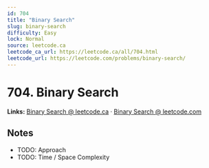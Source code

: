 ```yaml
--- 
id: 704
title: "Binary Search"
slug: binary-search
difficulty: Easy
lock: Normal
source: leetcode.ca
leetcode_ca_url: https://leetcode.ca/all/704.html
leetcode_url: https://leetcode.com/problems/binary-search/
---
```


# 704. Binary Search

**Links:** [Binary Search @ leetcode.ca](https://leetcode.ca/all/704.html) · [Binary Search @ leetcode.com](https://leetcode.com/problems/binary-search/)

## Notes
- TODO: Approach
- TODO: Time / Space Complexity
